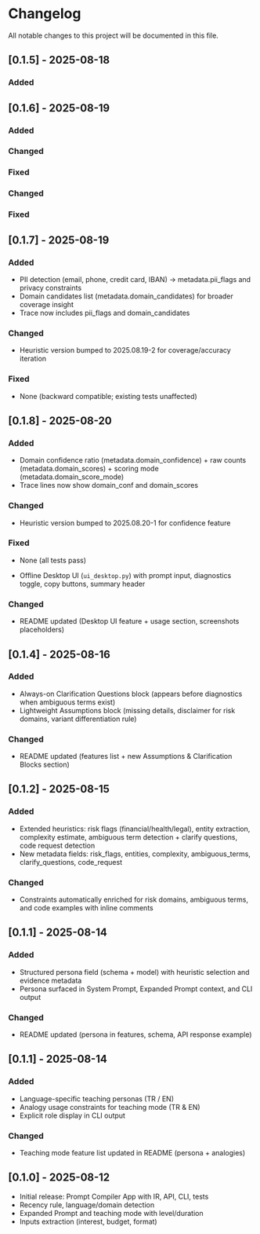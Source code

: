 # Changelog

All notable changes to this project will be documented in this file.

## [0.1.5] - 2025-08-18
### Added
## [0.1.6] - 2025-08-19
### Added
### Changed
### Fixed

### Changed
### Fixed

## [0.1.7] - 2025-08-19
### Added
- PII detection (email, phone, credit card, IBAN) -> metadata.pii_flags and privacy constraints
- Domain candidates list (metadata.domain_candidates) for broader coverage insight
- Trace now includes pii_flags and domain_candidates
### Changed
- Heuristic version bumped to 2025.08.19-2 for coverage/accuracy iteration
### Fixed
- None (backward compatible; existing tests unaffected)
## [0.1.8] - 2025-08-20
### Added
- Domain confidence ratio (metadata.domain_confidence) + raw counts (metadata.domain_scores) + scoring mode (metadata.domain_score_mode)
- Trace lines now show domain_conf and domain_scores
### Changed
- Heuristic version bumped to 2025.08.20-1 for confidence feature
### Fixed
- None (all tests pass)


- Offline Desktop UI (`ui_desktop.py`) with prompt input, diagnostics toggle, copy buttons, summary header
### Changed
- README updated (Desktop UI feature + usage section, screenshots placeholders)

## [0.1.4] - 2025-08-16
### Added
- Always-on Clarification Questions block (appears before diagnostics when ambiguous terms exist)
- Lightweight Assumptions block (missing details, disclaimer for risk domains, variant differentiation rule)
### Changed
- README updated (features list + new Assumptions & Clarification Blocks section)

## [0.1.2] - 2025-08-15
### Added
- Extended heuristics: risk flags (financial/health/legal), entity extraction, complexity estimate, ambiguous term detection + clarify questions, code request detection
- New metadata fields: risk_flags, entities, complexity, ambiguous_terms, clarify_questions, code_request
### Changed
- Constraints automatically enriched for risk domains, ambiguous terms, and code examples with inline comments

## [0.1.1] - 2025-08-14
### Added
- Structured persona field (schema + model) with heuristic selection and evidence metadata
- Persona surfaced in System Prompt, Expanded Prompt context, and CLI output
### Changed
- README updated (persona in features, schema, API response example)

## [0.1.1] - 2025-08-14
### Added
- Language-specific teaching personas (TR / EN)
- Analogy usage constraints for teaching mode (TR & EN)
- Explicit role display in CLI output
### Changed
- Teaching mode feature list updated in README (persona + analogies)

## [0.1.0] - 2025-08-12
- Initial release: Prompt Compiler App with IR, API, CLI, tests
- Recency rule, language/domain detection
- Expanded Prompt and teaching mode with level/duration
- Inputs extraction (interest, budget, format)
